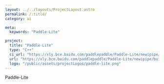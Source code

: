 ```yaml
---
layout: ../../layouts/ProjectLayout.astro
permalink: /:title/
category: ai

meta:
  keywords: "Paddle-Lite"

project:
  title: "Paddle-Lite"
  type: "C++"
  ci_url: "https://xly.bce.baidu.com/paddlepaddle/Paddle-Lite/newipipe/builds/14765?module=github/PaddlePaddle/Paddle-Lite&pipeline=ARMLinux-CPU&branch=branches"
  url: "https://xly.bce.baidu.com/paddlepaddle/Paddle-Lite/newipipe/builds/14765?module=github/PaddlePaddle/Paddle-Lite&pipeline=ARMLinux-CPU&branch=branches"
  logo: "/public/assets/projectLogos/paddle-lite.png"
---
```


<p>Paddle-Lite</p>

